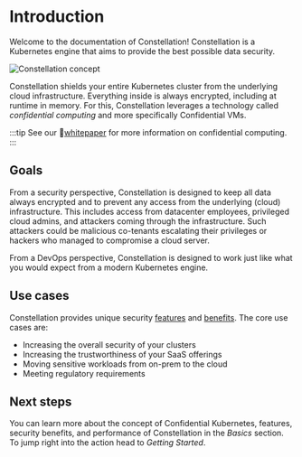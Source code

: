 # Introduction

Welcome to the documentation of Constellation! Constellation is a Kubernetes engine that aims to provide the best possible data security. 

![Constellation concept](../static/img/concept.svg)

 Constellation shields your entire Kubernetes cluster from the underlying cloud infrastructure. Everything inside is always encrypted, including at runtime in memory. For this, Constellation leverages a technology called *confidential computing* and more specifically Confidential VMs.

:::tip
See our 📄[whitepaper](https://content.edgeless.systems/hubfs/Confidential%20Computing%20Whitepaper.pdf) for more information on confidential computing.
:::

## Goals

From a security perspective, Constellation is designed to keep all data always encrypted and to prevent any access from the underlying (cloud) infrastructure. This includes access from datacenter employees, privileged cloud admins, and attackers coming through the infrastructure. Such attackers could be malicious co-tenants escalating their privileges or hackers who managed to compromise a cloud server.

From a DevOps perspective, Constellation is designed to work just like what you would expect from a modern Kubernetes engine.

## Use cases

Constellation provides unique security [features](overview/confidential-kubernetes.md) and [benefits](overview/security-benefits.md). The core use cases are: 

* Increasing the overall security of your clusters
* Increasing the trustworthiness of your SaaS offerings
* Moving sensitive workloads from on-prem to the cloud
* Meeting regulatory requirements

## Next steps

You can learn more about the concept of Confidential Kubernetes, features, security benefits, and performance of Constellation in the *Basics* section. To jump right into the action head to *Getting Started*.
